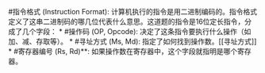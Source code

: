 #指令格式 (Instruction Format): 计算机执行的指令是用二进制编码的。指令格式定义了这串二进制码的哪几位代表什么意思。这道题的指令是16位定长指令，分成了几个字段：
    *   #操作码 (OP, Opcode): 决定了这条指令要执行什么操作（如加、减、存取等）。
    *   #寻址方式 (Ms, Md): 指定了如何找到操作数。[[寻址方式]]
    *   #寄存器编号 (Rs, Rd)**: 如果操作数在寄存器中，这个字段就指明是哪个寄存器。